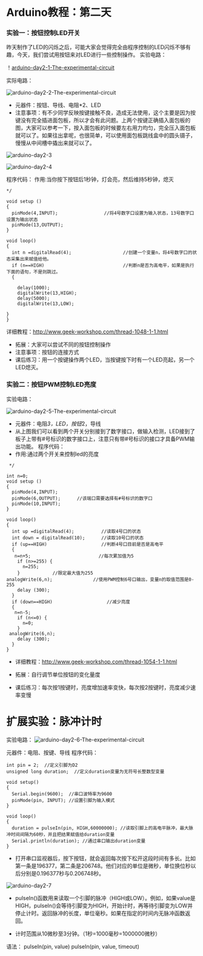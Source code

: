 # Arduino教程：第二天
### 实验一：按钮控制LED开关
昨天制作了LED的闪烁之后，可能大家会觉得完全由程序控制的LED闪烁不够有趣，今天，我们尝试用按钮来对LED进行一些控制操作。
实验电路：

！[arduino-day2-1-The-experimental-circuit](https://github.com/Tangchen329/ArduinoCourse/blob/master/Chapter2/image/arduino-day2-1-The-experimental-circuit.png)

实际电路：

![arduino-day2-2-The-experimental-circuit](https://github.com/Tangchen329/ArduinoCourse/blob/master/Chapter2/image/arduino-day2-2-The-experimental-circuit.png)

- 元器件：按钮、导线、电阻*2、LED
- 注意事项：有不少同学反映按键接触不良，造成无法使用，这个主要是因为按键没有完全插进面包板，所以才会有此问题。上两个按键正确插入面包板的图，大家可以参考一下，按入面包板的时候要左右用力均匀，完全压入面包板就可以了。如果往出拿呢，也很简单，可以使用面包板跳线盒中的圆头镊子，慢慢从中间槽中撬出来就可以了。

![arduino-day2-3](https://github.com/Tangchen329/ArduinoCourse/blob/master/Chapter2/image/arduino-day2-3.png)

![arduino-day2-4](https://github.com/Tangchen329/ArduinoCourse/blob/master/Chapter2/image/arduino-day2-4.png)

程序代码：
作用:当你按下按钮后1秒钟，灯会亮，然后维持5秒钟，熄灭

```
*/
 
void setup ()
{
  pinMode(4,INPUT);                 //将4号数字口设置为输入状态，13号数字口设置为输出状态
  pinMode(13,OUTPUT);
}
 
void loop()
{
  int n =digitalRead(4);                   //创建一个变量n，将4号数字口的状态采集出来赋值给他。
  if (n==HIGH)                             //判断n是否为高电平，如果是执行下面的语句，不是则跳过。
  {
 
    delay(1000);
    digitalWrite(13,HIGH);
    delay(5000);
    digitalWrite(13,LOW);
 
}
}

```

详细教程：http://www.geek-workshop.com/thread-1048-1-1.html

- 拓展：大家可以尝试不同的按钮控制操作
- 注意事项：按钮的连接方式
- 课后练习：用一个按键操作两个LED，当按键按下时有一个LED亮起，另一个LED熄灭。


















### 实验二：按钮PWM控制LED亮度
实验电路：

![arduino-day2-5-The-experimental-circuit](https://github.com/Tangchen329/ArduinoCourse/blob/master/Chapter2/image/arduino-day2-5-The-experimental-circuit.png)

- 元器件：电阻*3，LED，按钮*2，导线
- 从上图我们可以看到两个开关分别接到了数字接口，做输入检测，LED接到了板子上带有#号标识的数字接口上，注意只有带#号标识的接口才具备PWM输出功能。
程序代码：
- 作用:通过两个开关来控制led的亮度

```
 */
 
int n=0;
void setup ()
{
  pinMode(4,INPUT);
  pinMode(6,OUTPUT);      //该端口需要选择有#号标识的数字口
  pinMode(10,INPUT);
}
 
void loop()
{
  int up =digitalRead(4);          //读取4号口的状态
  int down = digitalRead(10);      //读取10号口的状态   
  if (up==HIGH)                    //判断4号口目前是否是高电平
  { 
   n=n+5;                         //每次累加值为5
    if (n>=255) {
      n=255;
    }            //限定最大值为255   
analogWrite(6,n);               //使用PWM控制6号口输出，变量n的取值范围是0-255 
    delay (300);
  }
  if (down==HIGH)                    //减少亮度
  {
   n=n-5;
    if (n<=0) {
      n=0;
    }
 analogWrite(6,n);
    delay (300);
  }
}

```
- 详细教程：http://www.geek-workshop.com/thread-1054-1-1.html

- 拓展：自行调节单位按钮的变化量度
- 课后练习：每次按1按键时，亮度增加速率变快，每次按2按键时，亮度减少速率变慢

# 扩展实验：脉冲计时
实验电路：
![arduino-day2-6-The-experimental-circuit](https://github.com/Tangchen329/ArduinoCourse/blob/master/Chapter2/image/arduino-day2-6-The-experimental-circuit.png.png)

元器件：电阻、按键、导线
程序代码：

```
int pin = 2;  //定义引脚为D2
unsigned long duration;  //定义duration变量为无符号长整数型变量
 
void setup()
{
  Serial.begin(9600);  //串口波特率为9600
  pinMode(pin, INPUT); //设置引脚为输入模式
}
 
void loop()
{
  duration = pulseIn(pin, HIGH,60000000); //读取引脚上的高电平脉冲，最大脉冲时间间隔为60秒，并且把结果赋值给duration变量
  Serial.println(duration); //通过串口输出duration变量
}

```

- 打开串口监视器后，按下按钮，就会返回每次按下松开这段时间有多长。比如第一条是196377，第二条是206748。他们对应的单位是微秒，单位换位秒以后分别是0.196377秒与0.206748秒。

![arduino-day2-7](https://github.com/Tangchen329/ArduinoCourse/blob/master/Chapter2/image/arduino-day2-7.png)

- pulseIn()函数用来读取一个引脚的脉冲（HIGH或LOW）。例如，如果value是HIGH，pulseIn()会等待引脚变为HIGH，开始计时，再等待引脚变为LOW并停止计时。返回脉冲的长度，单位毫秒。如果在指定的时间内无脉冲函数返回。

- 计时范围从10微秒至3分钟。（1秒=1000毫秒=1000000微秒）

语法：
pulseIn(pin, value) 
pulseIn(pin, value, timeout)

